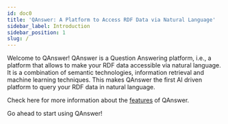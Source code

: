 ```yaml
---
id: doc0
title: 'QAnswer: A Platform to Access RDF Data via Natural Language'
sidebar_label: Introduction
sidebar_position: 1
slug: /
---
```


Welcome to QAnswer! QAnswer is a Question Answering platform, i.e., a platform that allows to make your RDF data accessible via natural language. It is a combination of semantic technologies,
information retrieval and machine learning techniques. This makes QAnswer the first AI driven platform to query your RDF data in natural language.

Check here for more information about the [features](/#features) of QAnswer.

Go ahead to start using QAnswer!
